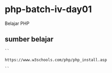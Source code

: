 # php-batch-iv-day01
Belajar PHP

## sumber belajar
    ``

    https://www.w3schools.com/php/php_install.asp

    ``